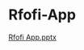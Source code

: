 # Rfofi-App
[Rfofi App.pptx](https://github.com/AbdulazizSalman/Rfofi-App/files/9438419/Rfofi.App.pptx)
